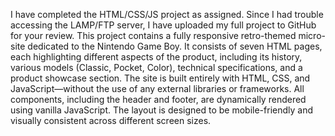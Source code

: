 I have completed the HTML/CSS/JS project as assigned. Since I had trouble accessing the LAMP/FTP server, I have uploaded my full project to GitHub for your review.
This project contains a fully responsive retro-themed micro-site dedicated to the Nintendo Game Boy. It consists of seven HTML pages, each highlighting different aspects of the product, including its history, various models (Classic, Pocket, Color), technical specifications, and a product showcase section. The site is built entirely with HTML, CSS, and JavaScript—without the use of any external libraries or frameworks. All components, including the header and footer, are dynamically rendered using vanilla JavaScript. The layout is designed to be mobile-friendly and visually consistent across different screen sizes.
